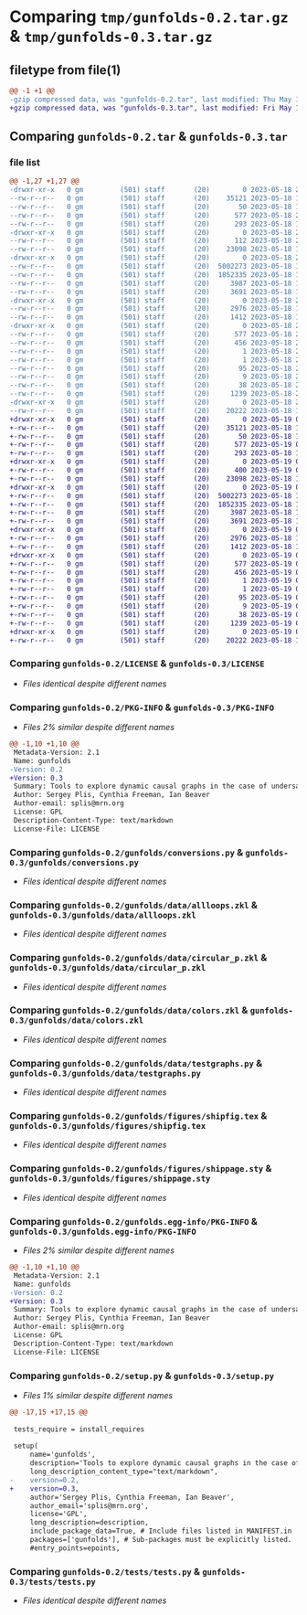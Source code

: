 # Comparing `tmp/gunfolds-0.2.tar.gz` & `tmp/gunfolds-0.3.tar.gz`

## filetype from file(1)

```diff
@@ -1 +1 @@
-gzip compressed data, was "gunfolds-0.2.tar", last modified: Thu May 18 20:25:35 2023, max compression
+gzip compressed data, was "gunfolds-0.3.tar", last modified: Fri May 19 06:13:20 2023, max compression
```

## Comparing `gunfolds-0.2.tar` & `gunfolds-0.3.tar`

### file list

```diff
@@ -1,27 +1,27 @@
-drwxr-xr-x   0 gm         (501) staff       (20)        0 2023-05-18 20:25:35.239407 gunfolds-0.2/
--rw-r--r--   0 gm         (501) staff       (20)    35121 2023-05-18 18:49:59.000000 gunfolds-0.2/LICENSE
--rw-r--r--   0 gm         (501) staff       (20)       50 2023-05-18 18:49:59.000000 gunfolds-0.2/MANIFEST.in
--rw-r--r--   0 gm         (501) staff       (20)      577 2023-05-18 20:25:35.239243 gunfolds-0.2/PKG-INFO
--rw-r--r--   0 gm         (501) staff       (20)      293 2023-05-18 18:49:59.000000 gunfolds-0.2/README.md
-drwxr-xr-x   0 gm         (501) staff       (20)        0 2023-05-18 20:25:35.224337 gunfolds-0.2/gunfolds/
--rw-r--r--   0 gm         (501) staff       (20)      112 2023-05-18 20:11:55.000000 gunfolds-0.2/gunfolds/__init__.py
--rw-r--r--   0 gm         (501) staff       (20)    23098 2023-05-18 18:49:59.000000 gunfolds-0.2/gunfolds/conversions.py
-drwxr-xr-x   0 gm         (501) staff       (20)        0 2023-05-18 20:25:35.236515 gunfolds-0.2/gunfolds/data/
--rw-r--r--   0 gm         (501) staff       (20)  5002273 2023-05-18 18:49:59.000000 gunfolds-0.2/gunfolds/data/allloops.zkl
--rw-r--r--   0 gm         (501) staff       (20)  1852335 2023-05-18 18:49:59.000000 gunfolds-0.2/gunfolds/data/circular_p.zkl
--rw-r--r--   0 gm         (501) staff       (20)     3987 2023-05-18 18:49:59.000000 gunfolds-0.2/gunfolds/data/colors.zkl
--rw-r--r--   0 gm         (501) staff       (20)     3691 2023-05-18 18:49:59.000000 gunfolds-0.2/gunfolds/data/testgraphs.py
-drwxr-xr-x   0 gm         (501) staff       (20)        0 2023-05-18 20:25:35.237771 gunfolds-0.2/gunfolds/figures/
--rw-r--r--   0 gm         (501) staff       (20)     2976 2023-05-18 18:49:59.000000 gunfolds-0.2/gunfolds/figures/shipfig.tex
--rw-r--r--   0 gm         (501) staff       (20)     1412 2023-05-18 18:49:59.000000 gunfolds-0.2/gunfolds/figures/shippage.sty
-drwxr-xr-x   0 gm         (501) staff       (20)        0 2023-05-18 20:25:35.225430 gunfolds-0.2/gunfolds.egg-info/
--rw-r--r--   0 gm         (501) staff       (20)      577 2023-05-18 20:25:35.000000 gunfolds-0.2/gunfolds.egg-info/PKG-INFO
--rw-r--r--   0 gm         (501) staff       (20)      456 2023-05-18 20:25:35.000000 gunfolds-0.2/gunfolds.egg-info/SOURCES.txt
--rw-r--r--   0 gm         (501) staff       (20)        1 2023-05-18 20:25:35.000000 gunfolds-0.2/gunfolds.egg-info/dependency_links.txt
--rw-r--r--   0 gm         (501) staff       (20)        1 2023-05-18 20:25:35.000000 gunfolds-0.2/gunfolds.egg-info/not-zip-safe
--rw-r--r--   0 gm         (501) staff       (20)       95 2023-05-18 20:25:35.000000 gunfolds-0.2/gunfolds.egg-info/requires.txt
--rw-r--r--   0 gm         (501) staff       (20)        9 2023-05-18 20:25:35.000000 gunfolds-0.2/gunfolds.egg-info/top_level.txt
--rw-r--r--   0 gm         (501) staff       (20)       38 2023-05-18 20:25:35.239467 gunfolds-0.2/setup.cfg
--rw-r--r--   0 gm         (501) staff       (20)     1239 2023-05-18 20:25:22.000000 gunfolds-0.2/setup.py
-drwxr-xr-x   0 gm         (501) staff       (20)        0 2023-05-18 20:25:35.237939 gunfolds-0.2/tests/
--rw-r--r--   0 gm         (501) staff       (20)    20222 2023-05-18 18:49:59.000000 gunfolds-0.2/tests/tests.py
+drwxr-xr-x   0 gm         (501) staff       (20)        0 2023-05-19 06:13:20.820571 gunfolds-0.3/
+-rw-r--r--   0 gm         (501) staff       (20)    35121 2023-05-18 18:49:59.000000 gunfolds-0.3/LICENSE
+-rw-r--r--   0 gm         (501) staff       (20)       50 2023-05-18 18:49:59.000000 gunfolds-0.3/MANIFEST.in
+-rw-r--r--   0 gm         (501) staff       (20)      577 2023-05-19 06:13:20.820354 gunfolds-0.3/PKG-INFO
+-rw-r--r--   0 gm         (501) staff       (20)      293 2023-05-18 18:49:59.000000 gunfolds-0.3/README.md
+drwxr-xr-x   0 gm         (501) staff       (20)        0 2023-05-19 06:13:20.797537 gunfolds-0.3/gunfolds/
+-rw-r--r--   0 gm         (501) staff       (20)      400 2023-05-19 06:11:26.000000 gunfolds-0.3/gunfolds/__init__.py
+-rw-r--r--   0 gm         (501) staff       (20)    23098 2023-05-18 18:49:59.000000 gunfolds-0.3/gunfolds/conversions.py
+drwxr-xr-x   0 gm         (501) staff       (20)        0 2023-05-19 06:13:20.816402 gunfolds-0.3/gunfolds/data/
+-rw-r--r--   0 gm         (501) staff       (20)  5002273 2023-05-18 18:49:59.000000 gunfolds-0.3/gunfolds/data/allloops.zkl
+-rw-r--r--   0 gm         (501) staff       (20)  1852335 2023-05-18 18:49:59.000000 gunfolds-0.3/gunfolds/data/circular_p.zkl
+-rw-r--r--   0 gm         (501) staff       (20)     3987 2023-05-18 18:49:59.000000 gunfolds-0.3/gunfolds/data/colors.zkl
+-rw-r--r--   0 gm         (501) staff       (20)     3691 2023-05-18 18:49:59.000000 gunfolds-0.3/gunfolds/data/testgraphs.py
+drwxr-xr-x   0 gm         (501) staff       (20)        0 2023-05-19 06:13:20.819512 gunfolds-0.3/gunfolds/figures/
+-rw-r--r--   0 gm         (501) staff       (20)     2976 2023-05-18 18:49:59.000000 gunfolds-0.3/gunfolds/figures/shipfig.tex
+-rw-r--r--   0 gm         (501) staff       (20)     1412 2023-05-18 18:49:59.000000 gunfolds-0.3/gunfolds/figures/shippage.sty
+drwxr-xr-x   0 gm         (501) staff       (20)        0 2023-05-19 06:13:20.798872 gunfolds-0.3/gunfolds.egg-info/
+-rw-r--r--   0 gm         (501) staff       (20)      577 2023-05-19 06:13:20.000000 gunfolds-0.3/gunfolds.egg-info/PKG-INFO
+-rw-r--r--   0 gm         (501) staff       (20)      456 2023-05-19 06:13:20.000000 gunfolds-0.3/gunfolds.egg-info/SOURCES.txt
+-rw-r--r--   0 gm         (501) staff       (20)        1 2023-05-19 06:13:20.000000 gunfolds-0.3/gunfolds.egg-info/dependency_links.txt
+-rw-r--r--   0 gm         (501) staff       (20)        1 2023-05-19 06:13:20.000000 gunfolds-0.3/gunfolds.egg-info/not-zip-safe
+-rw-r--r--   0 gm         (501) staff       (20)       95 2023-05-19 06:13:20.000000 gunfolds-0.3/gunfolds.egg-info/requires.txt
+-rw-r--r--   0 gm         (501) staff       (20)        9 2023-05-19 06:13:20.000000 gunfolds-0.3/gunfolds.egg-info/top_level.txt
+-rw-r--r--   0 gm         (501) staff       (20)       38 2023-05-19 06:13:20.820643 gunfolds-0.3/setup.cfg
+-rw-r--r--   0 gm         (501) staff       (20)     1239 2023-05-19 06:12:00.000000 gunfolds-0.3/setup.py
+drwxr-xr-x   0 gm         (501) staff       (20)        0 2023-05-19 06:13:20.819759 gunfolds-0.3/tests/
+-rw-r--r--   0 gm         (501) staff       (20)    20222 2023-05-18 18:49:59.000000 gunfolds-0.3/tests/tests.py
```

### Comparing `gunfolds-0.2/LICENSE` & `gunfolds-0.3/LICENSE`

 * *Files identical despite different names*

### Comparing `gunfolds-0.2/PKG-INFO` & `gunfolds-0.3/PKG-INFO`

 * *Files 2% similar despite different names*

```diff
@@ -1,10 +1,10 @@
 Metadata-Version: 2.1
 Name: gunfolds
-Version: 0.2
+Version: 0.3
 Summary: Tools to explore dynamic causal graphs in the case of undersampled data
 Author: Sergey Plis, Cynthia Freeman, Ian Beaver
 Author-email: splis@mrn.org
 License: GPL
 Description-Content-Type: text/markdown
 License-File: LICENSE
```

### Comparing `gunfolds-0.2/gunfolds/conversions.py` & `gunfolds-0.3/gunfolds/conversions.py`

 * *Files identical despite different names*

### Comparing `gunfolds-0.2/gunfolds/data/allloops.zkl` & `gunfolds-0.3/gunfolds/data/allloops.zkl`

 * *Files identical despite different names*

### Comparing `gunfolds-0.2/gunfolds/data/circular_p.zkl` & `gunfolds-0.3/gunfolds/data/circular_p.zkl`

 * *Files identical despite different names*

### Comparing `gunfolds-0.2/gunfolds/data/colors.zkl` & `gunfolds-0.3/gunfolds/data/colors.zkl`

 * *Files identical despite different names*

### Comparing `gunfolds-0.2/gunfolds/data/testgraphs.py` & `gunfolds-0.3/gunfolds/data/testgraphs.py`

 * *Files identical despite different names*

### Comparing `gunfolds-0.2/gunfolds/figures/shipfig.tex` & `gunfolds-0.3/gunfolds/figures/shipfig.tex`

 * *Files identical despite different names*

### Comparing `gunfolds-0.2/gunfolds/figures/shippage.sty` & `gunfolds-0.3/gunfolds/figures/shippage.sty`

 * *Files identical despite different names*

### Comparing `gunfolds-0.2/gunfolds.egg-info/PKG-INFO` & `gunfolds-0.3/gunfolds.egg-info/PKG-INFO`

 * *Files 2% similar despite different names*

```diff
@@ -1,10 +1,10 @@
 Metadata-Version: 2.1
 Name: gunfolds
-Version: 0.2
+Version: 0.3
 Summary: Tools to explore dynamic causal graphs in the case of undersampled data
 Author: Sergey Plis, Cynthia Freeman, Ian Beaver
 Author-email: splis@mrn.org
 License: GPL
 Description-Content-Type: text/markdown
 License-File: LICENSE
```

### Comparing `gunfolds-0.2/setup.py` & `gunfolds-0.3/setup.py`

 * *Files 1% similar despite different names*

```diff
@@ -17,15 +17,15 @@
 
 tests_require = install_requires
 
 setup(
     name='gunfolds',
     description='Tools to explore dynamic causal graphs in the case of undersampled data',
     long_description_content_type="text/markdown",
-    version=0.2,
+    version=0.3,
     author='Sergey Plis, Cynthia Freeman, Ian Beaver',
     author_email='splis@mrn.org',
     license='GPL',
     long_description=description,
     include_package_data=True, # Include files listed in MANIFEST.in
     packages=['gunfolds'], # Sub-packages must be explicitly listed.
     #entry_points=epoints,
```

### Comparing `gunfolds-0.2/tests/tests.py` & `gunfolds-0.3/tests/tests.py`

 * *Files identical despite different names*

